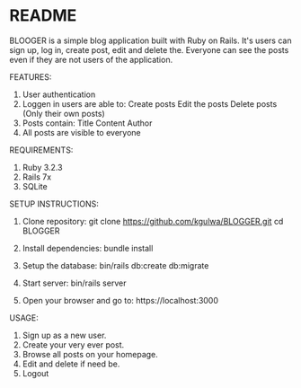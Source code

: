 # README

BLOOGER is a simple blog application built with Ruby on Rails. It's users can sign up, log in, create post, edit and delete the.
Everyone can see the posts even if they are not users of the application.

FEATURES:

1. User authentication
2. Loggen in users are able to:
     Create posts
     Edit the posts
     Delete posts (Only their own posts)
3. Posts contain:
     Title
     Content
     Author
4. All posts are visible to everyone

REQUIREMENTS:
1. Ruby 3.2.3
2. Rails 7x
3. SQLite

SETUP INSTRUCTIONS:
1. Clone repository:
git clone https://github.com/kgulwa/BLOGGER.git
cd BLOGGER

2. Install dependencies:
bundle install

3. Setup the database:
bin/rails db:create db:migrate

4. Start server:
bin/rails server

5. Open your browser and go to:
https://localhost:3000

USAGE:

1. Sign up as a new user.
2. Create your very ever post.
3. Browse all posts on your homepage.
4. Edit and delete if need be.
5. Logout
           
